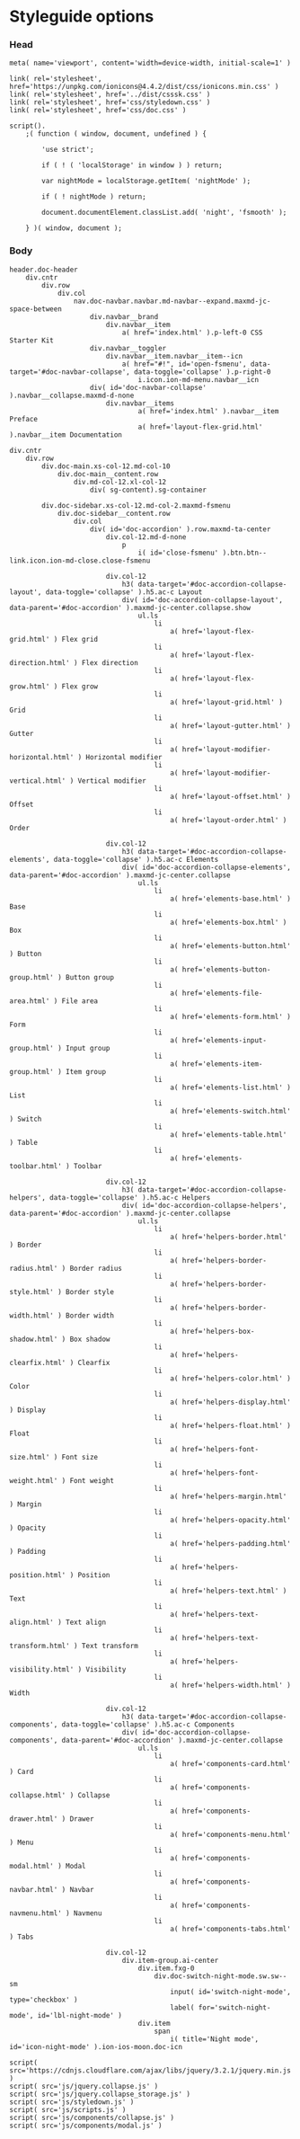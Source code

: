 # Styleguide options

### Head

	meta( name='viewport', content='width=device-width, initial-scale=1' )

	link( rel='stylesheet', href='https://unpkg.com/ionicons@4.4.2/dist/css/ionicons.min.css' )
	link( rel='stylesheet', href='../dist/csssk.css' )
	link( rel='stylesheet', href='css/styledown.css' )
	link( rel='stylesheet', href='css/doc.css' )

	script().
		;( function ( window, document, undefined ) {

			'use strict';

			if ( ! ( 'localStorage' in window ) ) return;

			var nightMode = localStorage.getItem( 'nightMode' );

			if ( ! nightMode ) return;

			document.documentElement.classList.add( 'night', 'fsmooth' );

		} )( window, document );

### Body

	header.doc-header
		div.cntr
			div.row
				div.col
					nav.doc-navbar.navbar.md-navbar--expand.maxmd-jc-space-between
						div.navbar__brand
							div.navbar__item
								a( href='index.html' ).p-left-0 CSS Starter Kit
						div.navbar__toggler
							div.navbar__item.navbar__item--icn
								a( href="#!", id='open-fsmenu', data-target='#doc-navbar-collapse', data-toggle='collapse' ).p-right-0
									i.icon.ion-md-menu.navbar__icn
						div( id='doc-navbar-collapse' ).navbar__collapse.maxmd-d-none
							div.navbar__items
									a( href='index.html' ).navbar__item Preface
									a( href='layout-flex-grid.html' ).navbar__item Documentation

	div.cntr
		div.row
			div.doc-main.xs-col-12.md-col-10
				div.doc-main__content.row
					div.md-col-12.xl-col-12
						div( sg-content).sg-container

			div.doc-sidebar.xs-col-12.md-col-2.maxmd-fsmenu
				div.doc-sidebar__content.row
					div.col
						div( id='doc-accordion' ).row.maxmd-ta-center
							div.col-12.md-d-none
								p
									i( id='close-fsmenu' ).btn.btn--link.icon.ion-md-close.close-fsmenu

							div.col-12
								h3( data-target='#doc-accordion-collapse-layout', data-toggle='collapse' ).h5.ac-c Layout
								div( id='doc-accordion-collapse-layout', data-parent='#doc-accordion' ).maxmd-jc-center.collapse.show
									ul.ls
										li
											a( href='layout-flex-grid.html' ) Flex grid
										li
											a( href='layout-flex-direction.html' ) Flex direction
										li
											a( href='layout-flex-grow.html' ) Flex grow
										li
											a( href='layout-grid.html' ) Grid
										li
											a( href='layout-gutter.html' ) Gutter
										li
											a( href='layout-modifier-horizontal.html' ) Horizontal modifier
										li
											a( href='layout-modifier-vertical.html' ) Vertical modifier
										li
											a( href='layout-offset.html' ) Offset
										li
											a( href='layout-order.html' ) Order

							div.col-12
								h3( data-target='#doc-accordion-collapse-elements', data-toggle='collapse' ).h5.ac-c Elements
								div( id='doc-accordion-collapse-elements', data-parent='#doc-accordion' ).maxmd-jc-center.collapse
									ul.ls
										li
											a( href='elements-base.html' ) Base
										li
											a( href='elements-box.html' ) Box
										li
											a( href='elements-button.html' ) Button
										li
											a( href='elements-button-group.html' ) Button group
										li
											a( href='elements-file-area.html' ) File area
										li
											a( href='elements-form.html' ) Form
										li
											a( href='elements-input-group.html' ) Input group
										li
											a( href='elements-item-group.html' ) Item group
										li
											a( href='elements-list.html' ) List
										li
											a( href='elements-switch.html' ) Switch
										li
											a( href='elements-table.html' ) Table
										li
											a( href='elements-toolbar.html' ) Toolbar

							div.col-12
								h3( data-target='#doc-accordion-collapse-helpers', data-toggle='collapse' ).h5.ac-c Helpers
								div( id='doc-accordion-collapse-helpers', data-parent='#doc-accordion' ).maxmd-jc-center.collapse
									ul.ls
										li
											a( href='helpers-border.html' ) Border
										li
											a( href='helpers-border-radius.html' ) Border radius
										li
											a( href='helpers-border-style.html' ) Border style
										li
											a( href='helpers-border-width.html' ) Border width
										li
											a( href='helpers-box-shadow.html' ) Box shadow
										li
											a( href='helpers-clearfix.html' ) Clearfix
										li
											a( href='helpers-color.html' ) Color
										li
											a( href='helpers-display.html' ) Display
										li
											a( href='helpers-float.html' ) Float
										li
											a( href='helpers-font-size.html' ) Font size
										li
											a( href='helpers-font-weight.html' ) Font weight
										li
											a( href='helpers-margin.html' ) Margin
										li
											a( href='helpers-opacity.html' ) Opacity
										li
											a( href='helpers-padding.html' ) Padding
										li
											a( href='helpers-position.html' ) Position
										li
											a( href='helpers-text.html' ) Text
										li
											a( href='helpers-text-align.html' ) Text align
										li
											a( href='helpers-text-transform.html' ) Text transform
										li
											a( href='helpers-visibility.html' ) Visibility
										li
											a( href='helpers-width.html' ) Width

							div.col-12
								h3( data-target='#doc-accordion-collapse-components', data-toggle='collapse' ).h5.ac-c Components
								div( id='doc-accordion-collapse-components', data-parent='#doc-accordion' ).maxmd-jc-center.collapse
									ul.ls
										li
											a( href='components-card.html' ) Card
										li
											a( href='components-collapse.html' ) Collapse
										li
											a( href='components-drawer.html' ) Drawer
										li
											a( href='components-menu.html' ) Menu
										li
											a( href='components-modal.html' ) Modal
										li
											a( href='components-navbar.html' ) Navbar
										li
											a( href='components-navmenu.html' ) Navmenu
										li
											a( href='components-tabs.html' ) Tabs

							div.col-12
								div.item-group.ai-center
									div.item.fxg-0
										div.doc-switch-night-mode.sw.sw--sm
											input( id='switch-night-mode', type='checkbox' )
											label( for='switch-night-mode', id='lbl-night-mode' )
									div.item
										span
											i( title='Night mode', id='icon-night-mode' ).ion-ios-moon.doc-icn

	script( src='https://cdnjs.cloudflare.com/ajax/libs/jquery/3.2.1/jquery.min.js' )
	script( src='js/jquery.collapse.js' )
	script( src='js/jquery.collapse_storage.js' )
	script( src='js/styledown.js' )
	script( src='js/scripts.js' )
	script( src='js/components/collapse.js' )
	script( src='js/components/modal.js' )
